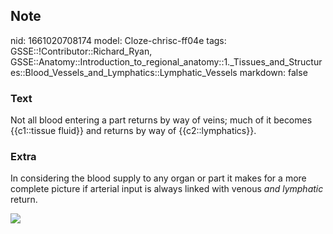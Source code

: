 ## Note
nid: 1661020708174
model: Cloze-chrisc-ff04e
tags: GSSE::!Contributor::Richard_Ryan, GSSE::Anatomy::Introduction_to_regional_anatomy::1._Tissues_and_Structures::Blood_Vessels_and_Lymphatics::Lymphatic_Vessels
markdown: false

### Text
<div class="toggle">
  Not all blood entering a part returns by way of veins; much of it
  becomes {{c1::tissue fluid}} and returns by way of
  {{c2::lymphatics}}.
</div>

### Extra
<p id="dff91e26-33bf-408e-97ac-e3f4822de7cb" class="">In
considering the blood supply to any organ or part it makes for a
more complete picture if arterial input is always linked with
venous <em>and lymphatic</em> return.
<p id="dff91e26-33bf-408e-97ac-e3f4822de7cb" class=""><img src= 
"c46f083a474ffdd2a3ee74c621faccff.jpg">
